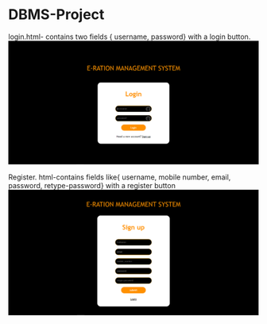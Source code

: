# DBMS-Project
login.html- contains two fields { username, password} with a login button.
<img src="login.png" width="600">


Register. html-contains fields like{ username, mobile number, email, password, retype-password} with a register button
<img src="register.png" width="600">
